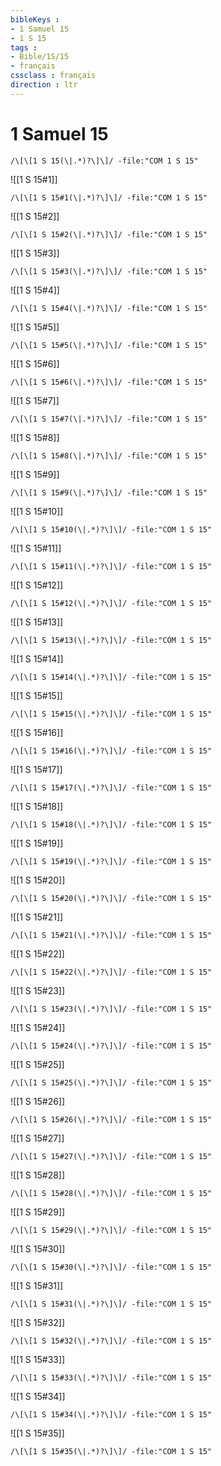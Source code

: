 ```yaml
---
bibleKeys : 
- 1 Samuel 15
- 1 S 15
tags : 
- Bible/1S/15
- français
cssclass : français
direction : ltr
---
```


# 1 Samuel 15

```query
/\[\[1 S 15(\|.*)?\]\]/ -file:"COM 1 S 15"
```



![[1 S 15#1]]

```query
/\[\[1 S 15#1(\|.*)?\]\]/ -file:"COM 1 S 15"
```

![[1 S 15#2]]

```query
/\[\[1 S 15#2(\|.*)?\]\]/ -file:"COM 1 S 15"
```

![[1 S 15#3]]

```query
/\[\[1 S 15#3(\|.*)?\]\]/ -file:"COM 1 S 15"
```

![[1 S 15#4]]

```query
/\[\[1 S 15#4(\|.*)?\]\]/ -file:"COM 1 S 15"
```

![[1 S 15#5]]

```query
/\[\[1 S 15#5(\|.*)?\]\]/ -file:"COM 1 S 15"
```

![[1 S 15#6]]

```query
/\[\[1 S 15#6(\|.*)?\]\]/ -file:"COM 1 S 15"
```

![[1 S 15#7]]

```query
/\[\[1 S 15#7(\|.*)?\]\]/ -file:"COM 1 S 15"
```

![[1 S 15#8]]

```query
/\[\[1 S 15#8(\|.*)?\]\]/ -file:"COM 1 S 15"
```

![[1 S 15#9]]

```query
/\[\[1 S 15#9(\|.*)?\]\]/ -file:"COM 1 S 15"
```

![[1 S 15#10]]

```query
/\[\[1 S 15#10(\|.*)?\]\]/ -file:"COM 1 S 15"
```

![[1 S 15#11]]

```query
/\[\[1 S 15#11(\|.*)?\]\]/ -file:"COM 1 S 15"
```

![[1 S 15#12]]

```query
/\[\[1 S 15#12(\|.*)?\]\]/ -file:"COM 1 S 15"
```

![[1 S 15#13]]

```query
/\[\[1 S 15#13(\|.*)?\]\]/ -file:"COM 1 S 15"
```

![[1 S 15#14]]

```query
/\[\[1 S 15#14(\|.*)?\]\]/ -file:"COM 1 S 15"
```

![[1 S 15#15]]

```query
/\[\[1 S 15#15(\|.*)?\]\]/ -file:"COM 1 S 15"
```

![[1 S 15#16]]

```query
/\[\[1 S 15#16(\|.*)?\]\]/ -file:"COM 1 S 15"
```

![[1 S 15#17]]

```query
/\[\[1 S 15#17(\|.*)?\]\]/ -file:"COM 1 S 15"
```

![[1 S 15#18]]

```query
/\[\[1 S 15#18(\|.*)?\]\]/ -file:"COM 1 S 15"
```

![[1 S 15#19]]

```query
/\[\[1 S 15#19(\|.*)?\]\]/ -file:"COM 1 S 15"
```

![[1 S 15#20]]

```query
/\[\[1 S 15#20(\|.*)?\]\]/ -file:"COM 1 S 15"
```

![[1 S 15#21]]

```query
/\[\[1 S 15#21(\|.*)?\]\]/ -file:"COM 1 S 15"
```

![[1 S 15#22]]

```query
/\[\[1 S 15#22(\|.*)?\]\]/ -file:"COM 1 S 15"
```

![[1 S 15#23]]

```query
/\[\[1 S 15#23(\|.*)?\]\]/ -file:"COM 1 S 15"
```

![[1 S 15#24]]

```query
/\[\[1 S 15#24(\|.*)?\]\]/ -file:"COM 1 S 15"
```

![[1 S 15#25]]

```query
/\[\[1 S 15#25(\|.*)?\]\]/ -file:"COM 1 S 15"
```

![[1 S 15#26]]

```query
/\[\[1 S 15#26(\|.*)?\]\]/ -file:"COM 1 S 15"
```

![[1 S 15#27]]

```query
/\[\[1 S 15#27(\|.*)?\]\]/ -file:"COM 1 S 15"
```

![[1 S 15#28]]

```query
/\[\[1 S 15#28(\|.*)?\]\]/ -file:"COM 1 S 15"
```

![[1 S 15#29]]

```query
/\[\[1 S 15#29(\|.*)?\]\]/ -file:"COM 1 S 15"
```

![[1 S 15#30]]

```query
/\[\[1 S 15#30(\|.*)?\]\]/ -file:"COM 1 S 15"
```

![[1 S 15#31]]

```query
/\[\[1 S 15#31(\|.*)?\]\]/ -file:"COM 1 S 15"
```

![[1 S 15#32]]

```query
/\[\[1 S 15#32(\|.*)?\]\]/ -file:"COM 1 S 15"
```

![[1 S 15#33]]

```query
/\[\[1 S 15#33(\|.*)?\]\]/ -file:"COM 1 S 15"
```

![[1 S 15#34]]

```query
/\[\[1 S 15#34(\|.*)?\]\]/ -file:"COM 1 S 15"
```

![[1 S 15#35]]

```query
/\[\[1 S 15#35(\|.*)?\]\]/ -file:"COM 1 S 15"
```

